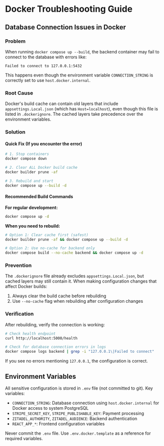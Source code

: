 # Docker Troubleshooting Guide

## Database Connection Issues in Docker

### Problem
When running `docker compose up --build`, the backend container may fail to connect to the database with errors like:
```
Failed to connect to 127.0.0.1:5432
```

This happens even though the environment variable `CONNECTION_STRING` is correctly set to use `host.docker.internal`.

### Root Cause
Docker's build cache can contain old layers that include `appsettings.Local.json` (which has `Host=localhost`), even though this file is listed in `.dockerignore`. The cached layers take precedence over the environment variables.

### Solution

#### Quick Fix (If you encounter the error)
```bash
# 1. Stop containers
docker compose down

# 2. Clear ALL Docker build cache
docker builder prune -af

# 3. Rebuild and start
docker compose up --build -d
```

#### Recommended Build Commands

**For regular development:**
```bash
docker compose up -d
```

**When you need to rebuild:**
```bash
# Option 1: Clear cache first (safest)
docker builder prune -af && docker compose up --build -d

# Option 2: Use no-cache for backend only
docker compose build --no-cache backend && docker compose up -d
```

### Prevention

The `.dockerignore` file already excludes `appsettings.Local.json`, but cached layers may still contain it. When making configuration changes that affect Docker builds:

1. Always clear the build cache before rebuilding
2. Use `--no-cache` flag when rebuilding after configuration changes

### Verification

After rebuilding, verify the connection is working:
```bash
# Check health endpoint
curl http://localhost:5000/health

# Check for database connection errors in logs
docker compose logs backend | grep -i "127.0.0.1\|Failed to connect"
```

If you see no errors mentioning `127.0.0.1`, the configuration is correct.

## Environment Variables

All sensitive configuration is stored in `.env` file (not committed to git). Key variables:

- `CONNECTION_STRING`: Database connection using `host.docker.internal` for Docker access to system PostgreSQL
- `STRIPE_SECRET_KEY`, `STRIPE_PUBLISHABLE_KEY`: Payment processing
- `ZITADEL_AUTHORITY`, `ZITADEL_AUDIENCE`: Backend authentication
- `REACT_APP_*`: Frontend configuration variables

Never commit the `.env` file. Use `.env.docker.template` as a reference for required variables.
